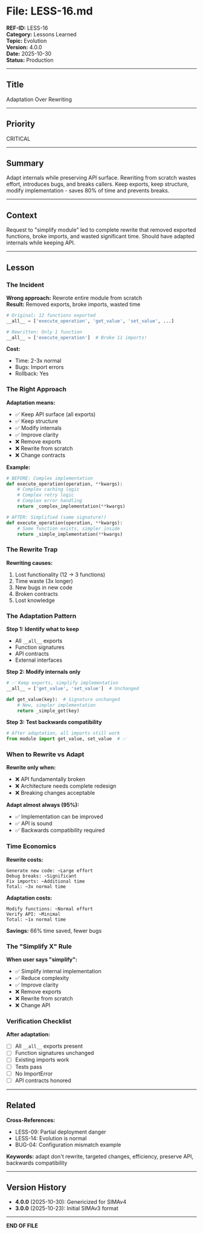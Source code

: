 # File: LESS-16.md

**REF-ID:** LESS-16  
**Category:** Lessons Learned  
**Topic:** Evolution  
**Version:** 4.0.0  
**Date:** 2025-10-30  
**Status:** Production

---

## Title

Adaptation Over Rewriting

---

## Priority

CRITICAL

---

## Summary

Adapt internals while preserving API surface. Rewriting from scratch wastes effort, introduces bugs, and breaks callers. Keep exports, keep structure, modify implementation - saves 80% of time and prevents breaks.

---

## Context

Request to "simplify module" led to complete rewrite that removed exported functions, broke imports, and wasted significant time. Should have adapted internals while keeping API.

---

## Lesson

### The Incident

**Wrong approach:** Rewrote entire module from scratch  
**Result:** Removed exports, broke imports, wasted time

```python
# Original: 12 functions exported
__all__ = ['execute_operation', 'get_value', 'set_value', ...]

# Rewritten: Only 1 function
__all__ = ['execute_operation']  # Broke 11 imports!
```

**Cost:**
- Time: 2-3x normal
- Bugs: Import errors
- Rollback: Yes

### The Right Approach

**Adaptation means:**
- ✅ Keep API surface (all exports)
- ✅ Keep structure
- ✅ Modify internals
- ✅ Improve clarity
- ❌ Remove exports
- ❌ Rewrite from scratch
- ❌ Change contracts

**Example:**
```python
# BEFORE: Complex implementation
def execute_operation(operation, **kwargs):
    # Complex caching logic
    # Complex retry logic
    # Complex error handling
    return _complex_implementation(**kwargs)

# AFTER: Simplified (same signature!)
def execute_operation(operation, **kwargs):
    # Same function exists, simpler inside
    return _simple_implementation(**kwargs)
```

### The Rewrite Trap

**Rewriting causes:**
1. Lost functionality (12 → 3 functions)
2. Time waste (3x longer)
3. New bugs in new code
4. Broken contracts
5. Lost knowledge

### The Adaptation Pattern

**Step 1: Identify what to keep**
- All `__all__` exports
- Function signatures
- API contracts
- External interfaces

**Step 2: Modify internals only**
```python
# ✅ Keep exports, simplify implementation
__all__ = ['get_value', 'set_value']  # Unchanged

def get_value(key):  # Signature unchanged
    # New, simpler implementation
    return _simple_get(key)
```

**Step 3: Test backwards compatibility**
```python
# After adaptation, all imports still work
from module import get_value, set_value  # ✅
```

### When to Rewrite vs Adapt

**Rewrite only when:**
- ❌ API fundamentally broken
- ❌ Architecture needs complete redesign
- ❌ Breaking changes acceptable

**Adapt almost always (95%):**
- ✅ Implementation can be improved
- ✅ API is sound
- ✅ Backwards compatibility required

### Time Economics

**Rewrite costs:**
```
Generate new code: ~Large effort
Debug breaks: ~Significant
Fix imports: ~Additional time
Total: ~3x normal time
```

**Adaptation costs:**
```
Modify functions: ~Normal effort
Verify API: ~Minimal
Total: ~1x normal time
```

**Savings:** 66% time saved, fewer bugs

### The "Simplify X" Rule

**When user says "simplify":**
- ✅ Simplify internal implementation
- ✅ Reduce complexity
- ✅ Improve clarity
- ❌ Remove exports
- ❌ Rewrite from scratch
- ❌ Change API

### Verification Checklist

**After adaptation:**
- ☐ All `__all__` exports present
- ☐ Function signatures unchanged
- ☐ Existing imports work
- ☐ Tests pass
- ☐ No ImportError
- ☐ API contracts honored

---

## Related

**Cross-References:**
- LESS-09: Partial deployment danger
- LESS-14: Evolution is normal
- BUG-04: Configuration mismatch example

**Keywords:** adapt don't rewrite, targeted changes, efficiency, preserve API, backwards compatibility

---

## Version History

- **4.0.0** (2025-10-30): Genericized for SIMAv4
- **3.0.0** (2025-10-23): Initial SIMAv3 format

---

**END OF FILE**
